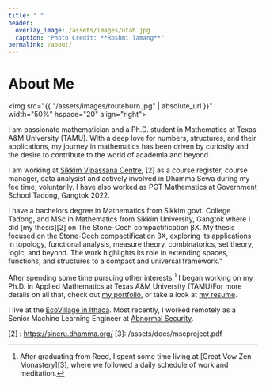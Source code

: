 ```yaml
---
title: " "
header:
  overlay_image: /assets/images/utah.jpg
  caption: "Photo Credit: **Roshmi Tamang**"
permalink: /about/
---
```


# About Me

<img src="{{ "/assets/images/routeburn.jpg" | absolute_url }}"
width="50%" hspace="20" align="right">

I am passionate mathematician and a Ph.D. student in Mathematics at Texas A&M University (TAMU). With a deep love for numbers, structures, and their applications, my journey in mathematics has been driven by curiosity and the desire to contribute to the world of academia and beyond.

I am working at [Sikkim Vipassana Centre][1], [2] as a course register, course manager, data analysist and actively involved in Dhamma Sewa during my fee time, voluntarily. 
I have also worked as PGT Mathematics at Government School Tadong, Gangtok 2022.

I have a bachelors degree in Mathematics from Sikkim govt. College Tadong, and MSc in Mathematics from Sikkim University, Gangtok where I did
[my thesis][2] on The Stone-Cech compactification βX. My thesis focused on the Stone-Čech compactification 
βX, exploring its applications in topology, functional analysis, measure theory, combinatorics, set theory, logic, and beyond. The work highlights its role in extending spaces, functions, and structures to a compact and universal framework."

After spending some time pursuing other interests,[^fnote2] I began working on my
Ph.D. in Applied Mathematics at Texas A&M University (TAMU)For more details on all that, check out [my portfolio](/portfolio/), or
take a look at [my resume][4].

I live at the [EcoVillage in Ithaca](https://ecovillageithaca.org/). Most recently, I
worked remotely as a Senior Machine Learning Engineer at [Abnormal
Security](https://abnormalsecurity.com/).

[^fnote2]: After graduating from Reed, I spent some time living at
	[Great Vow Zen Monastery][3], where we followed a daily schedule of work and
	meditation.

[1]: https://sikkim.dhamma.org/
[2] : https://sineru.dhamma.org/
[3]: /assets/docs/mscproject.pdf

[3.1]: https://www.zendust.org/monastery

[4]: /assets/docs/resume.pdf

[5]: https://www.abnormalsecurity.com

[6]: https://www.stitchfix.com

[7]: https://multithreaded.stitchfix.com/algorithms/
